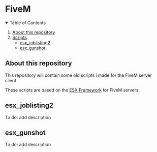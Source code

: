 # FiveM
<details open="open">
  <summary>Table of Contents</summary>
  <ol>
    <li>
      <a href="#about-this-repository">About this repository</a>
    </li>
    <li>
      <a href="#getting-started">Scripts</a>
      <ul>
        <li><a href="#esx_joblisting2">esx_joblisting2<a></li>
        <li><a href="#esx_gunshot">esx_gunshot<a></li>
      </ul>
    </li>
  </ol>
</details>

## About this repository
This repository will contain some old scripts I made for the FiveM server client

These scripts are based on the [ESX Framework](https://github.com/esx-framework) for FiveM servers.

## esx_joblisting2
To do: add description

## esx_gunshot
To do: add description